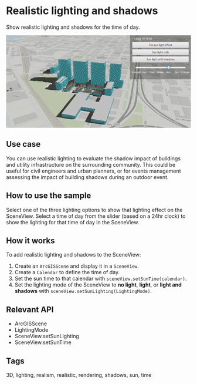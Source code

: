 # Realistic lighting and shadows

Show realistic lighting and shadows for the time of day.

![Image of realistic lighting and shadows](RealisticLightingAndShadows.png)

## Use case

You can use realistic lighting to evaluate the shadow impact of buildings and utility infrastructure on the surrounding community. This could be useful for civil engineers and urban planners, or for events management assessing the impact of building shadows during an outdoor event.

## How to use the sample

Select one of the three lighting options to show that lighting effect on the SceneView. Select a time of day from the slider (based on a 24hr clock) to show the lighting for that time of day in the SceneView.

## How it works
To add realistic lighting and shadows to the SceneView:

1. Create an `ArcGISScene` and display it in a `SceneView`.
2. Create a `Calendar` to define the time of day.
3. Set the sun time to that calendar with `sceneView.setSunTime(calendar)`.
4. Set the lighting mode of the SceneView to **no light**, **light**, or **light and shadows** with `sceneView.setSunLighting(LightingMode)`.

## Relevant API

* ArcGISScene
* LightingMode
* SceneView.setSunLighting
* SceneView.setSunTime

## Tags

3D, lighting, realism, realistic, rendering, shadows, sun, time